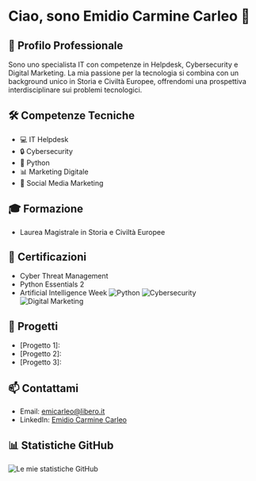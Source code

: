 # Ciao, sono Emidio Carmine Carleo 👋

## 💼 Profilo Professionale
Sono uno specialista IT con competenze in Helpdesk, Cybersecurity e Digital Marketing. La mia passione per la tecnologia si combina con un background unico in Storia e Civiltà Europee, offrendomi una prospettiva interdisciplinare sui problemi tecnologici.

## 🛠 Competenze Tecniche
- 💻 IT Helpdesk
- 🔒 Cybersecurity
- 🐍 Python
- 📊 Marketing Digitale
- 📱 Social Media Marketing

## 🎓 Formazione
- Laurea Magistrale in Storia e Civiltà Europee

## 📜 Certificazioni
- Cyber Threat Management
- Python Essentials 2
- Artificial Intelligence Week
![Python](https://img.shields.io/badge/-Python-3776AB?style=flat-square&logo=python&logoColor=white)
![Cybersecurity](https://img.shields.io/badge/-Cybersecurity-FF0000?style=flat-square)
![Digital Marketing](https://img.shields.io/badge/-Digital%20Marketing-4CAF50?style=flat-square)

## 🚀 Progetti
- [Progetto 1]: 
- [Progetto 2]: 
- [Progetto 3]: 

## 📫 Contattami
- Email: emicarleo@libero.it
- LinkedIn: [Emidio Carmine Carleo](https://www.linkedin.com/in/emidio-carmine-carleo-b04bb448)


## 📊 Statistiche GitHub
![Le mie statistiche GitHub](https://github-readme-stats.vercel.app/api?username=ELPythonEMI&show_icons=true&theme=radical)
